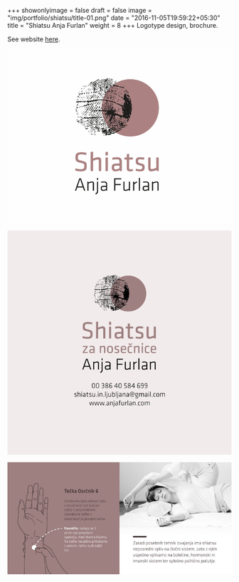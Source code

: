 +++
showonlyimage = false
draft = false
image = "img/portfolio/shiatsu/title-01.png"
date = "2016-11-05T19:59:22+05:30"
title = "Shiatsu Anja Furlan"
weight = 8
+++
Logotype design, brochure.
<!--more-->

See website [here](https://www.anjafurlan.com).

![First page](/img/portfolio/shiatsu/title-01.png)

![Just illustration](/img/portfolio/shiatsu/anjaf_flyer3.png)

![Just illustration](/img/portfolio/shiatsu/anjaf_flyer4.jpg)



